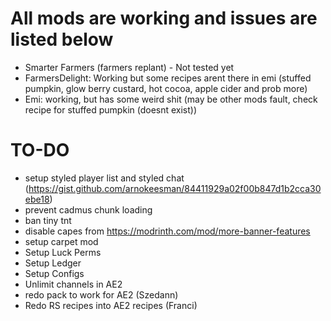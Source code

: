 # All mods are working and issues are listed below

-   Smarter Farmers (farmers replant) - Not tested yet
-   FarmersDelight: Working but some recipes arent there in emi (stuffed pumpkin, glow berry custard, hot cocoa, apple cider and prob more)
-   Emi: working, but has some weird shit (may be other mods fault, check recipe for stuffed pumpkin (doesnt exist))

# TO-DO

-   setup styled player list and styled chat (https://gist.github.com/arnokeesman/84411929a02f00b847d1b2cca30ebe18)
-   prevent cadmus chunk loading
-   ban tiny tnt
-   disable capes from https://modrinth.com/mod/more-banner-features
-   setup carpet mod
-   Setup Luck Perms
-   Setup Ledger
-   Setup Configs
-   Unlimit channels in AE2
-   redo pack to work for AE2 (Szedann)
-   Redo RS recipes into AE2 recipes (Franci)

